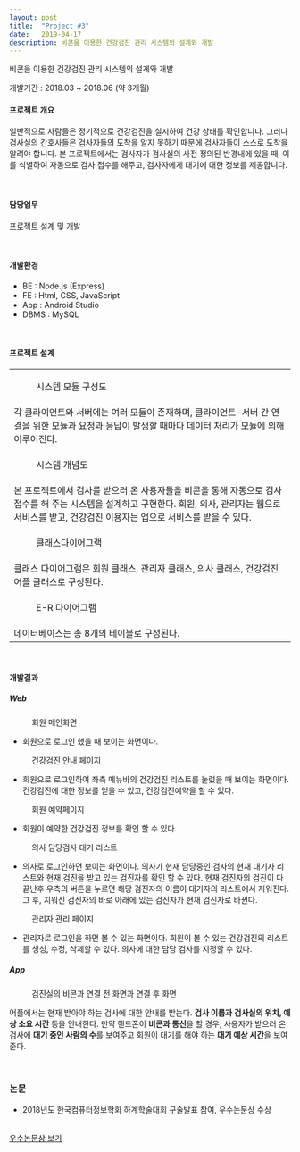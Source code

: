 ```yaml
---
layout: post
title:  "Project #3"
date:   2019-04-17
description: 비콘을 이용한 건강검진 관리 시스템의 설계와 개발
---
```


<p class="intro">비콘을 이용한 건강검진 관리 시스템의 설계와 개발</p>
개발기간 : 2018.03 ~ 2018.06 (약 3개월) 

#### 프로젝트 개요

일반적으로 사람들은 정기적으로 건강검진을 실시하여 건강 상태를 확인합니다. 그러나 검사실의 간호사들은 검사자들의 도착을 알지 못하기 때문에 검사자들이 스스로 도착을 알려야 합니다. 본 프로젝트에서는 검사자가 검사실의 사전 정의된 반경내에 있을 때, 이를 식별하여 자동으로 검사 접수를 해주고, 검사자에게 대기에 대한 정보를 제공합니다.

<br/>

#### 담당업무
<p> 프로젝트 설계 및 개발 </p>

<br/>

#### 개발환경

* BE : Node.js (Express)
* FE : Html, CSS, JavaScript
* App : Android Studio
* DBMS : MySQL

<br/>

#### 프로젝트 설계

<table frame="void">
    <tr>
        <td>
            <figure>
                <img src="/assets/img/diagram.jpg" alt=""/>
                <figcaption>시스템 모듈 구성도</figcaption>
            </figure>
        </td>
    </tr>
    <tr>
        <td>
            각 클라이언트와 서버에는 여러 모듈이 존재하며, 클라이언트-서버 간 연결을 위한 모듈과 요청과 응답이 발생할 때마다 데이터 처리가 모듈에 의해 이루어진다.
        </td>
    </tr>
    <tr>
        <td>
            <figure>
                <img src="/assets/img/개념도.jpg" alt=""/>
                <figcaption>시스템 개념도</figcaption>
            </figure>
        </td>
    </tr>
    <tr>
        <td>
            본 프로젝트에서 검사를 받으러 온 사용자들을 비콘을 통해 자동으로 검사 접수를 해 주는 시스템을 설계하고 구현한다. 회원, 의사, 관리자는 웹으로 서비스를 받고, 건강검진 이용자는 앱으로 서비스를 받을 수 있다. 
        </td>
    </tr>
    <tr>
        <td>
            <figure>
                <img src="/assets/img/class.jpg" alt=""/>
                <figcaption>클래스다이어그램</figcaption>
            </figure>
        </td>
    </tr>
    <tr>
        <td>
            클래스 다이어그램은 회원 클래스, 관리자 클래스, 의사 클래스, 건강검진 어플 클래스로 구성된다. 
        </td>
    </tr>
    <tr>
        <td>
            <figure>
                <img src="/assets/img/erd.jpg" alt=""/>
                <figcaption>E-R 다이어그램</figcaption>
            </figure>
        </td>
    </tr>
    <tr>
        <td>
            데이터베이스는 총 8개의 테이블로 구성된다.
        </td>
    </tr>
</table>

<br/>

#### 개발결과 

##### Web 

<figure>
    <img src="/assets/img/memberMain.jpg" alt=""/>
    <figcaption>회원 메인화면</figcaption>
</figure>

* 회원으로 로그인 했을 때 보이는 화면이다.

 <figure>
    <img src="/assets/img/memberList.jpg" alt=""/>
    <figcaption>건강검진 안내 페이지 </figcaption>
</figure>

* 회원으로 로그인하여 좌측 메뉴바의 건강검진 리스트를 눌렀을 때 보이는 화면이다. 건강검진에 대한 정보를 얻을 수 있고, 건강검진예약을 할 수 있다.

<figure>
    <img src="/assets/img/memberR.jpg" alt=""/>
    <figcaption>회원 예약페이지</figcaption>
</figure>

* 회원이 예약한 건강검진 정보를 확인 할 수 있다.

<figure>
    <img src="/assets/img/doctorNow.jpg" alt=""/>
    <figcaption>의사 담당검사 대기 리스트</figcaption>
</figure>

* 의사로 로그인하면 보이는 화면이다. 의사가 현재 담당중인 검자의 현재 대기자 리스트와 현재 검진을 받고 있는 검진자를 확인 할 수 있다. 현재 검진자의 검진이 다 끝난후 우측의 버튼을 누르면 해당 검진자의 이름이 대기자의 리스트에서 지워진다. 그 후, 지워진 검진자의 바로 아래에 있는 검진자가 현재 검진자로 바뀐다.

<figure>
    <img src="/assets/img/adminCRUD.jpg" alt=""/>
    <figcaption>관리자 관리 페이지</figcaption>
</figure>

* 관리자로 로그인을 하면 볼 수 있는 화면이다. 회원이 볼 수 있는 건강검진의 리스트를 생성, 수정, 삭제할 수 있다. 의사에 대한 담당 검사를 지정할 수 있다.


##### App

<figure>
    <img src="/assets/img/App1.JPG" alt=""/>
    <figcaption>검진실의 비콘과 연결 전 화면과 연결 후 화면</figcaption>
</figure>

어플에서는 현재 받아야 하는 검사에 대한 안내를 받는다. **검사 이름과 검사실의 위치, 예상 소요 시간** 등을 안내한다. 만약 핸드폰이 **비콘과 통신**을 할 경우, 사용자가 받으러 온 검사에 **대기 중인 사람의 수**를 보여주고 회원이 대기를 해야 하는 **대기 예상 시간**을 보여준다.

<br/>

### 논문

* 2018년도 한국컴퓨터정보학회 하계학술대회 구술발표 참여, 우수논문상 수상
<br/>
<a href="/assets/pdf/ksci.pdf" target="_blank">우수논문상 보기</a>

<br/><br/><br/>

